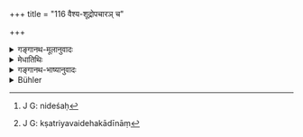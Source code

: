 +++
title = "116 वैश्य-शूद्रोपचारञ् च"

+++

<details><summary>गङ्गानथ-मूलानुवादः</summary>

The duty of the Vaiśya and the Śūdra,—the birth of the mixed castes—the duties of all castes during times of distress—the method of expiation.—(116)
</details>

<details><summary>मेधातिथिः</summary>

**वृत्तीनां** जीवनोपायानां धर्नार्जनात्मकानां भृत्यादीनां **लक्षणम्** । **स्नातकस्य** समाप्तवेदाध्ययनस्य गुरुकुलान् निवृत्तस्य **व्रतानि** "नेक्षेतोद्यन्तम् आदित्यम्" (म्ध् ४.३७) इत्यादीनि । एष चतुथार्थः ।

- **भक्ष्याभ्क्ष्यं** "पञ्च पञ्चनखा भक्ष्याः" "अभक्ष्यं पलाण्ड्वादि" । **शौचं** कालकृतं जन्मादाव् उदकादिना च **द्रव्यशुद्धिः** । **स्त्रीधर्मयोगः** संबन्धो बालयुवेत्यादि । एतत् पाञ्चमिकम् । 

- तापसाय हितं **तापस्यं** । तपःप्रधानस् तापसो वानप्रस्थस् तस्य धर्मस् **तापस्यम्** । **मोक्षः** परिव्राजकधर्मः । **संन्यासश्** च तद्विशेष एव । स च तत्रैव दर्शयिष्यते । षष्ठाध्यायस् त्व् एतत् । 

- **राज्ञः** पृथिवीपालनाधिकृतस्य प्राप्तैश्वर्यस्य **धर्मो ऽखिलो** दृष्टार्थो ऽदृष्टार्थश् च । एष सप्तमाध्यायगोचरः ।

- **कार्याणाम्** ऋणादीनां **विनिर्णयो** विचार्य संशयच्छेदेनावधारणम् अनुष्ठेयनिश्चयः । **साक्षिणां** च **प्रश्ने** यो **विधिः** । प्राधान्यात् पृथङ्निर्देशः । आष्टमिको ऽयम् अर्थः ।

- **धर्मः स्त्रीपुंसयोर्** इत्य् एकदेशे स्थितयोः प्रवासवियुकयोश् च परस्परं वृत्तिः । रिक्थविभागधर्मः । **द्यूतम्** । तद्विषयो विधिः द्यूतशब्देनोक्तः । **कण्टकादीनां** चोराटविकादीनां **शोधनं** राष्ट्रान् निरसनोपायः । यद्य् अपि विभागादिर् अष्टादशपदान्तर्गतत्वात् **कार्याणां** चेत्य् अनेनैवोपादानाद् ऋणादानादिवन् न पृथङ् निर्देश्यः[^१६०] । अध्यायभेदात् तु पृथङ् निर्देशः । **वैश्यशूद्रयोर् उपचारः** स्वधर्मानुष्ठानम् । एतन् नवमे ।


[^१६०]:
     J G: nideśaḥ

- **संकीर्णानां** क्षत्तृवैदेहकादीनां[^१६१] **संभवम्** उत्पत्तिम् । **आपद्धर्मं** च स्ववृत्त्याजीवतां प्राणात्यये यो धर्मः । एतद् दशमे ।


[^१६१]:
     J G: kṣatriyavaidehakādīnāṃ

- **प्रायश्चित्तविधिर्** एकादशे ॥ १.११३–६ ॥
</details>

<details><summary>गङ्गानथ-भाष्यानुवादः</summary>

The ‘*description of the means of livelihood*,’—*i.e*., of the means of subsistence, in the form of acquiring wealth and the like.—‘*Of the Initiated Householder*,’—*i.e*., of one who has finished his Vedic study and has returned home from his teacher’s house; ‘*the observances*,’ such as ‘he should not look at the rising sun’ and so forth. All this forms the subject-matter of Discourse IV.

‘*Lawful and forbidden food*,’—‘five five-nailed animals are permitted food,’ and ‘forbidden food’—such as onion, etc.—‘*Purification*,’—by lapse of time, as in the case of childbirth—‘*cleansing of things*,’ with water.—‘*The condition of women*’—such as childhood, youth and so forth. All this is dealt with in Discourse V.

‘*Duties of the Recluse*’—the Recluse is one whose chief work consists in the performing of austerity,—*i.e*., the ‘*Vānaprastha*,’ the Hermit; and the duty of these is called ‘*Tapasyā*.’—‘*Final Release*,’—*i.e*., the duty of the Wandering Mendicant.—‘*Renunciation*,’ is a particular form of the said ‘duty’ (of the Mendicant); how this is so will be explained in the chapter referred to. All this forms the subject matter of Discourse VI.

‘*The entire duty*,’—those leading to visible (physical) as well as invisible (super-physical) results,—‘*of the king*,’—*i.e*., of the man whose business it is to protect the Earth, and who has obtained sovereignty. This forms the subject-matter of Discourse VII.

‘*Of law-suits*,’—such as the non-payment of debts, etc.;—‘*decision*,’—*i.e*., dispelling all doubts, ascertaining the facts and deciding upon the course of action to be adopted.—‘*The method of examination of witnesses*,’—this has been mentioned separately (though already included in the foregoing), because of its great importance. This is the subject-matter of Discourse VIII.

‘*Duties of husband and wife*,’—*i.e*., behaviour towards each other, when living together, and also when living apart.—‘*Laws relating to division*’—*i.e*., of Property. ‘*Gambling*’—*i.e*., Laws relating to gambling are here spoken of as ‘gambling’—‘*The extermination of*,’—means of banishing,—‘*bad characters*’—such as thieves, robbers and the like. Though in reality the ‘Division of Property,’ forming one of the eighteen ‘matters of dispute,’ is included under ‘*law-suits*’ and as such, standing on the same footing as the ‘nonpayment of debts,’ need not have been mentioned separately, yet it has been mentioned separately because it forms the subject-matter of a distinct Discourse.
*The duties of the Vaiśya and the Śūdra*,’—*i.e*., the performance of
their respective duties. All this is dealt with in Discourse IX.

‘*The birth*’ coming into existence, ‘*of the mixed Castes*,’—*i.e*., of the ‘*Kṣattṛ*,’ the ‘*Vaideha*,’ etc., etc.—‘*Duties during times of distress*,’—*i.e„* when failing to carry on livelihood by the means prescribed for them, they are reduced to the point of death; and then there are certain duties that devolve upon the various castes.—This is dealt with in Discourse X.

‘*The method of expiation*,’—is dealt with in Discourse XI.—(113-116)
</details>

<details><summary>Bühler</summary>

116	(The law concerning) the behaviour of Vaisyas and Sudras, the origin of the mixed castes, the law for all castes in times of distress and the law of penances,
</details>
